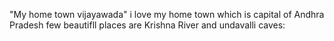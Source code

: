 "My home town vijayawada" 
i love my home town which is capital of Andhra Pradesh
few beautifll places are Krishna River and undavalli caves:
